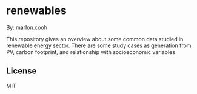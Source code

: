 # renewables

By: marlon.cooh

This repository gives an overview about some common data studied in renewable energy sector. There are some study cases as generation from PV, carbon footprint, and relationship with socioeconomic variables

## License

MIT
